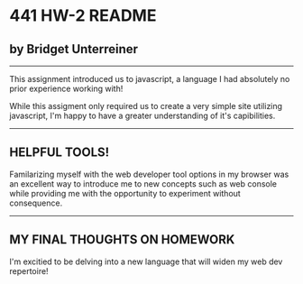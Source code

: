 # 441 HW-2 README

## by Bridget Unterreiner

---

This assignment introduced us to javascript, a language I had absolutely no prior experience working with!

While this assigment only required us to create a very simple site utilizing javascript, I'm happy to have a greater understanding of it's capibilities.
 
---

## HELPFUL TOOLS!

Familarizing myself with the web developer tool options in my browser was an excellent way to introduce me to new concepts such as web console while providing me with the opportunity to experiment without consequence.  

---

## MY FINAL THOUGHTS ON HOMEWORK 

I'm excitied to be delving into a new language that will widen my web dev repertoire!

